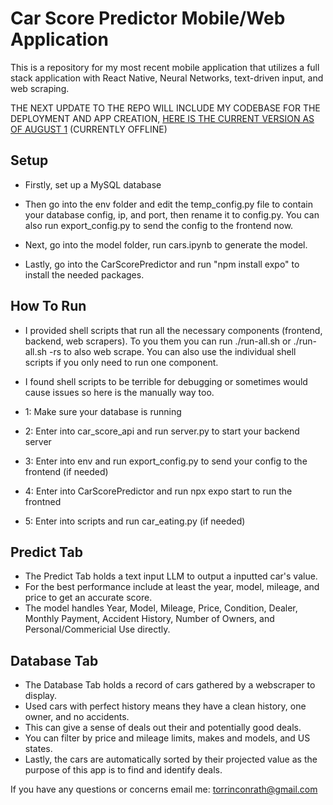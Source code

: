 ﻿# Car Score Predictor Mobile/Web Application

This is a repository for my most recent mobile application that utilizes a full stack application with React Native, Neural Networks, text-driven input, and web scraping.

THE NEXT UPDATE TO THE REPO WILL INCLUDE MY CODEBASE FOR THE DEPLOYMENT AND APP CREATION, [HERE IS THE CURRENT VERSION AS OF AUGUST 1](https://drive.google.com/file/d/12Z6DHYQ7OjFu_Fex0gxq947GUKhT2dpA/view?usp=drive_link) (CURRENTLY OFFLINE)


## Setup

- Firstly, set up a MySQL database

- Then go into the env folder and edit the temp_config.py file to contain your database config, ip, and port, then rename it to config.py. You can also run export_config.py to send the config to the frontend now.

- Next, go into the model folder, run cars.ipynb to generate the model.

- Lastly, go into the CarScorePredictor and run "npm install expo" to install the needed packages.

## How To Run

- I provided shell scripts that run all the necessary components (frontend, backend, web scrapers). To you them you can run ./run-all.sh or ./run-all.sh -rs to also web scrape. You can also use the individual shell scripts if you only need to run one component.

- I found shell scripts to be terrible for debugging or sometimes would cause issues so here is the manually way too. 

- 1: Make sure your database is running
- 2: Enter into car_score_api and run server.py to start your backend server
- 3: Enter into env and run export_config.py to send your config to the frontend (if needed)
- 4: Enter into CarScorePredictor and run npx expo start to run the frontned
- 5: Enter into scripts and run car_eating.py (if needed)

## Predict Tab

 - The Predict Tab holds a text input LLM to output a inputted car's value.
 - For the best performance include at least the year, model, mileage, and price to get an accurate score. 
 - The model handles Year, Model, Mileage, Price, Condition, Dealer, Monthly Payment, Accident History, Number of Owners, and Personal/Commericial Use directly.        

## Database Tab
- The Database Tab holds a record of cars gathered by a webscraper to display.
- Used cars with perfect history means they have a clean history, one owner, and no accidents.
- This can give a sense of deals out their and potentially good deals.
- You can filter by price and mileage limits, makes and models, and US states.
- Lastly, the cars are automatically sorted by their projected value as the purpose of this app is to find and identify deals.

If you have any questions or concerns email me: torrinconrath@gmail.com
